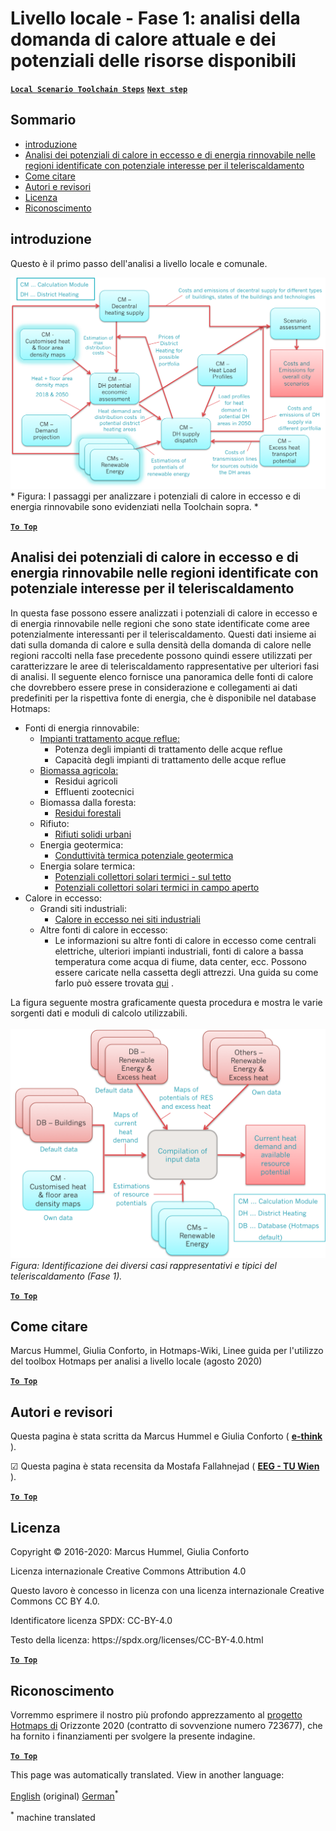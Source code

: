 <h1> <a class="anchor" id="local-level---step-1--analysis-of-current-heat-demand-and-available-resource-potentials" href="#local-level---step-1--analysis-of-current-heat-demand-and-available-resource-potentials"><i class="fa fa-link"></i></a> Livello locale - Fase 1: analisi della domanda di calore attuale e dei potenziali delle risorse disponibili </h1><p> <a href="guide-local-and-municipal-levels#the-hotmaps-scenario-toolchain-different-steps"><strong><code>Local Scenario Toolchain Steps</code></strong></a> <a href="step-2-Calculation-of-future-heat-demand-and-gross-floor-area-density-maps"><strong><code>Next step</code></strong></a> </p><h2> <a class="anchor" id="table-of-contents" href="#table-of-contents"><i class="fa fa-link"></i></a> Sommario </h2><ul><li> <a href="#introduction">introduzione</a> </li><li> <a href="#analysis-of-potentials-for-excess-heat-and-renewable-energy-in-the-identified-regions-with-potential-interest-for-district-heating">Analisi dei potenziali di calore in eccesso e di energia rinnovabile nelle regioni identificate con potenziale interesse per il teleriscaldamento</a> </li><li> <a href="#how-to-cite">Come citare</a> </li><li> <a href="#authors-and-reviewers">Autori e revisori</a> </li><li> <a href="#license">Licenza</a> </li><li> <a href="#acknowledgement">Riconoscimento</a> </li></ul><h2> <a class="anchor" id="introduction" href="#introduction"><i class="fa fa-link"></i></a> introduzione </h2><p> Questo è il primo passo dell&#39;analisi a livello locale e comunale. </p><img src="/en/Step-1-Analysis-of-current-heat-demand-and-available-resource-potentials/Hotmaps_Local_Toolchain_Step_1final.png"/><br/> * Figura: I passaggi per analizzare i potenziali di calore in eccesso e di energia rinnovabile sono evidenziati nella Toolchain sopra. * <p> <a href="#table-of-contents"><strong><code>To Top</code></strong></a> </p> <h2> <a class="anchor" id="analysis-of-potentials-for-excess-heat-and-renewable-energy-in-the-identified-regions-with-potential-interest-for-district-heating" href="#analysis-of-potentials-for-excess-heat-and-renewable-energy-in-the-identified-regions-with-potential-interest-for-district-heating"><i class="fa fa-link"></i></a> Analisi dei potenziali di calore in eccesso e di energia rinnovabile nelle regioni identificate con potenziale interesse per il teleriscaldamento </h2><p> In questa fase possono essere analizzati i potenziali di calore in eccesso e di energia rinnovabile nelle regioni che sono state identificate come aree potenzialmente interessanti per il teleriscaldamento. Questi dati insieme ai dati sulla domanda di calore e sulla densità della domanda di calore nelle regioni raccolti nella fase precedente possono quindi essere utilizzati per caratterizzare le aree di teleriscaldamento rappresentative per ulteriori fasi di analisi. Il seguente elenco fornisce una panoramica delle fonti di calore che dovrebbero essere prese in considerazione e collegamenti ai dati predefiniti per la rispettiva fonte di energia, che è disponibile nel database Hotmaps: </p><ul><li> Fonti di energia rinnovabile: <ul><li> <a href="https://gitlab.com/hotmaps/potential/WWTP">Impianti trattamento acque reflue:</a> <ul><li> Potenza degli impianti di trattamento delle acque reflue </li><li> Capacità degli impianti di trattamento delle acque reflue </li></ul></li><li> <a href="https://gitlab.com/hotmaps/potential/potential_biomass">Biomassa agricola:</a> <ul><li> Residui agricoli </li><li> Effluenti zootecnici </li></ul></li><li> Biomassa dalla foresta: <ul><li> <a href="https://gitlab.com/hotmaps/potential/potential_forest">Residui forestali</a> </li></ul></li><li> Rifiuto: <ul><li> <a href="https://gitlab.com/hotmaps/potential/potential_municipal_solid_waste">Rifiuti solidi urbani</a> </li></ul></li><li> Energia geotermica: <ul><li> <a href="https://gitlab.com/hotmaps/potential/potential_geothermal_raster">Conduttività termica potenziale geotermica</a> </li></ul></li><li> Energia solare termica: <ul><li> <a href="https://gitlab.com/hotmaps/potential/potential_solarthermal_collectors_rooftop">Potenziali collettori solari termici - sul tetto</a> </li><li> <a href="https://gitlab.com/hotmaps/potential/potential_solarthermal_collectors_open_field">Potenziali collettori solari termici in campo aperto</a> </li></ul></li></ul></li><li> Calore in eccesso: <ul><li> Grandi siti industriali: <ul><li> <a href="https://gitlab.com/hotmaps/industrial_sites/industrial_sites_industryBenchmarks">Calore in eccesso nei siti industriali</a> </li></ul></li><li> Altre fonti di calore in eccesso: <ul><li> Le informazioni su altre fonti di calore in eccesso come centrali elettriche, ulteriori impianti industriali, fonti di calore a bassa temperatura come acqua di fiume, data center, ecc. Possono essere caricate nella cassetta degli attrezzi. Una guida su come farlo può essere trovata <a href="https://wiki.hotmaps.eu/en/CM-Add-industry-plant">qui</a> . </li></ul></li></ul></li></ul><p> La figura seguente mostra graficamente questa procedura e mostra le varie sorgenti dati e moduli di calcolo utilizzabili. <br/><br/><img src="/en/Step-1-Analysis-of-current-heat-demand-and-available-resource-potentials/Wiki-local-detailed-Step-1final.png"/> <em>Figura: Identificazione dei diversi casi rappresentativi e tipici del teleriscaldamento (Fase 1).</em> <br/></p><p> <a href="#table-of-contents"><strong><code>To Top</code></strong></a> </p> <h2> <a class="anchor" id="how-to-cite" href="#how-to-cite"><i class="fa fa-link"></i></a> Come citare </h2><p> Marcus Hummel, Giulia Conforto, in Hotmaps-Wiki, Linee guida per l&#39;utilizzo del toolbox Hotmaps per analisi a livello locale (agosto 2020) </p><p><ins> <code><strong><a href="#table-of-contents">To Top</a></strong></code> </ins> </p><h2> <a class="anchor" id="authors-and-reviewers" href="#authors-and-reviewers"><i class="fa fa-link"></i></a> Autori e revisori </h2><p> Questa pagina è stata scritta da Marcus Hummel e Giulia Conforto ( <strong><a href="https://e-think.ac.at">e-think</a></strong> ). </p><p> ☑ Questa pagina è stata recensita da Mostafa Fallahnejad ( <strong><a href="https://eeg.tuwien.ac.at/">EEG - TU Wien</a></strong> ). </p><p> <a href="#table-of-contents"><strong><code>To Top</code></strong></a> </p> <h2> <a class="anchor" id="license" href="#license"><i class="fa fa-link"></i></a> Licenza </h2><p> Copyright © 2016-2020: Marcus Hummel, Giulia Conforto </p><p> Licenza internazionale Creative Commons Attribution 4.0 </p><p> Questo lavoro è concesso in licenza con una licenza internazionale Creative Commons CC BY 4.0. </p><p> Identificatore licenza SPDX: CC-BY-4.0 </p><p> Testo della licenza: https://spdx.org/licenses/CC-BY-4.0.html </p><p> <a href="#table-of-contents"><strong><code>To Top</code></strong></a> </p> <h2> <a class="anchor" id="acknowledgement" href="#acknowledgement"><i class="fa fa-link"></i></a> Riconoscimento </h2><p> Vorremmo esprimere il nostro più profondo apprezzamento al <a href="https://www.hotmaps-project.eu">progetto Hotmaps di</a> Orizzonte 2020 (contratto di sovvenzione numero 723677), che ha fornito i finanziamenti per svolgere la presente indagine. </p><p><ins> <code><strong><a href="#table-of-contents">To Top</a></strong></code> </ins> </p>


<!--- THIS IS A SUPER UNIQUE IDENTIFIER -->

This page was automatically translated. View in another language:

[English](../en/Step-1-Analysis-of-current-heat-demand-and-available-resource-potentials) (original) [German](../de/Step-1-Analysis-of-current-heat-demand-and-available-resource-potentials)<sup>\*</sup>  

<sup>\*</sup> machine translated
